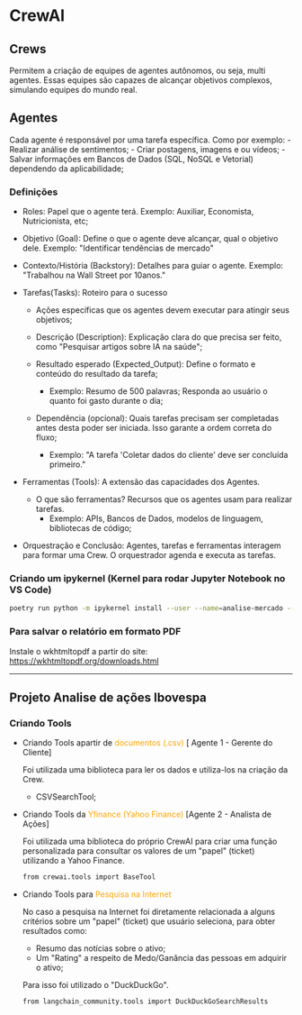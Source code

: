# CrewAI

## Crews 
Permitem a criação de equipes de agentes autônomos, ou seja, multi agentes. Essas equipes são capazes de alcançar objetivos complexos, simulando equipes do mundo real.

## Agentes
Cada agente é responsável por uma tarefa específica. 
Como por exemplo:
    - Realizar análise de sentimentos;
    - Criar postagens, imagens e ou vídeos;
    - Salvar informações em Bancos de Dados (SQL, NoSQL e Vetorial) dependendo da aplicabilidade;

### Definições 
- Roles: Papel que o agente terá. 
Exemplo: Auxiliar, Economista, Nutricionista, etc;

- Objetivo (Goal): Define o que o agente deve alcançar, qual o objetivo dele. 
Exemplo: "Identificar tendências de mercado"

- Contexto/História (Backstory): Detalhes para guiar o agente. 
Exemplo: "Trabalhou na Wall Street por 10anos."

- Tarefas(Tasks): Roteiro para o sucesso
    - Ações específicas que os agentes devem executar para atingir seus objetivos;

    - Descrição (Description): Explicação clara do que precisa ser feito, como "Pesquisar artigos sobre IA na saúde";

    - Resultado esperado (Expected_Output): Define o formato e conteúdo do resultado da tarefa;

        - Exemplo: Resumo de 500 palavras; 
                Responda ao usuário o quanto foi gasto durante o dia;

    - Dependência (opcional): Quais tarefas precisam ser completadas antes desta poder ser iniciada. Isso garante a ordem correta do fluxo;
    
        - Exemplo: "A tarefa 'Coletar dados do cliente' deve ser concluída primeiro." 

- Ferramentas (Tools): A extensão das capacidades dos Agentes.
    - O que são ferramentas? Recursos que os agentes usam para realizar tarefas. 
        - Exemplo: APIs, Bancos de Dados, modelos de linguagem, bibliotecas de código;

- Orquestração e Conclusão: Agentes, tarefas e ferramentas interagem para formar uma Crew. O orquestrador agenda e executa as tarefas. 

### Criando um ipykernel (Kernel para rodar Jupyter Notebook no VS Code) 
```bash
poetry run python -m ipykernel install --user --name=analise-mercado --display-name "Poetry - Análise de Mercado"
```

### Para salvar o relatório em formato PDF 

Instale o wkhtmltopdf a partir do site: https://wkhtmltopdf.org/downloads.html

-------------------------------

## Projeto Analise de ações Ibovespa

### Criando Tools

- Criando Tools apartir de <span style="color: orange">documentos (.csv)</span> [ Agente 1 - Gerente do Cliente]

    Foi utilizada uma biblioteca para ler os dados e utiliza-los na criação da Crew.

    - CSVSearchTool;

- Criando Tools da <span style="color: orange">Yfinance (Yahoo Finance)</span> [Agente 2 - Analista de Ações]

    Foi utilizada uma biblioteca do próprio CrewAI para criar uma função personalizada para consultar os valores de um "papel" (ticket) utilizando a Yahoo Finance.

    ```bash
    from crewai.tools import BaseTool
    ```

- Criando Tools para <span style="color: orange">Pesquisa na Internet</span>

    No caso a pesquisa na Internet foi diretamente relacionada a alguns critérios sobre um "papel" (ticket) que usuário seleciona, para obter resultados como: 
        
    - Resumo das notícias sobre o ativo; 
    - Um "Rating" a respeito de Medo/Ganância das pessoas em adquirir o ativo;

    Para isso foi utilizado o "DuckDuckGo".

    ```bash
    from langchain_community.tools import DuckDuckGoSearchResults
    ```